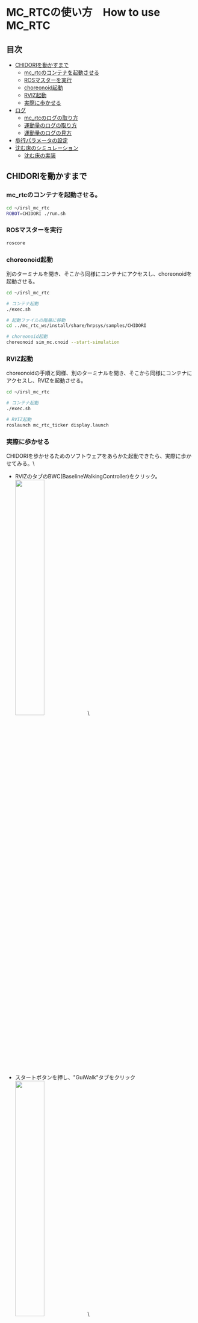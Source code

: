 # MC_RTCの使い方　How to use MC_RTC

## 目次
- [CHIDORIを動かすまで](#chidoriを動かすまで)
  - [mc_rtcのコンテナを起動させる](#mc_rtcのコンテナを起動させる)
  - [ROSマスターを実行](#rosマスターを実行)
  - [choreonoid起動](#choreonoid起動)
  - [RVIZ起動](#rviz起動)
  - [実際に歩かせる](#実際に歩かせる)
- [ログ](#ログ)
  - [mc_rtcのログの取り方](#mc_rtcのログの取り方)
  - [運動量のログの取り方](#運動量のログの取り方)
  - [運動量のログの見方](#運動量のログの見方-編集中)
- [歩行パラメータの設定](#歩行パラメータの設定)
- [沈む床のシミュレーション](#沈む床のシミュレーション)
  - [沈む床の実装](#沈む床の実装)
## CHIDORIを動かすまで
### mc_rtcのコンテナを起動させる。
```bash
cd ~/irsl_mc_rtc
ROBOT=CHIDORI ./run.sh
```
### ROSマスターを実行
```bash
roscore
```

### choreonoid起動
別のターミナルを開き、そこから同様にコンテナにアクセスし、choreonoidを起動させる。
```bash
cd ~/irsl_mc_rtc

# コンテナ起動
./exec.sh

# 起動ファイルの階層に移動
cd ../mc_rtc_ws/install/share/hrpsys/samples/CHIDORI

# choreonoid起動
choreonoid sim_mc.cnoid --start-simulation
```

### RVIZ起動
choreonoidの手順と同様、別のターミナルを開き、そこから同様にコンテナにアクセスし、RVIZを起動させる。
```bash
cd ~/irsl_mc_rtc

# コンテナ起動
./exec.sh

# RVIZ起動
roslaunch mc_rtc_ticker display.launch
```

### 実際に歩かせる
CHIDORIを歩かせるためのソフトウェアをあらかた起動できたら、実際に歩かせてみる。\
* RVIZのタブのBWC(BaselineWalkingController)をクリック。\
<img src="image_1.png" width="40%">\

* スタートボタンを押し、"GuiWalk"タブをクリック\
<img src="image_2.png" width="40%">\

* "StepWalking"ボタンをクリックし、歩行させたい方向のパラメータを入力後、"Start"ボタンをクリック。\
x軸方向に2m前進させるには画像のように入力すれば良い\
<img src="image_3.png" width="40%">\


## ログ
### mc_rtcのログの取り方
mc_rtcのログのとり方を示す。\
まずはログの取得に必要なフォルダをダウンロードする。今回は /userdir/~ に格納することにする。
> https://github.com/IRSL-tut/log_format
```
.
└── userdir/
    └── log_plotter
```
さらに今回ログを保存するフォルダを以下の階層に作成する。
```
.
└── userdir/
    ├── log_plotter
    └── chidori_LOG/
        ├── bins
        └── converted_bins
```
chidoriのシミュレーションを行うと~.binファイルが作成される。ファイルの出力先はmc_rtc.yamlで変更可能である。\
今回はchidori_LOG/binsに保存する。
```
.
└── root/
    └── .config/
        └── mc_rtc/
            └── mc_rtc.yaml
```
```yaml:mc_rtc.yaml
MainRobot: CHIDORI

Enabled: BaselineWalkingController
ControllerModulePaths: ["/bwc_ws/devel/.private/baseline_walking_controller/lib/mc_controller/"]
LogDirectory: /userdir/chidori_LOG/bins

Timestep: 0.002
```
次にbinファイルを読み取れるようにlog_converterを使ってコンバートする。この時にbinファイルのパスと、出力先を記入する。今回はchidori_LOG/converted_binsに出力する。
```bash
python3 /userdir/log_format/log_converter.py -f /userdir/chidori_LOG/bins/mc-control-BaselineWalkingController-latest.bin -d /userdir/chidori_LOG/converted_bins/
```
コンバートしたファイルを使用して、グラフを表示するには、以下のコマンドを入力する。
```bash
datalogger_plotter_with_pyqtgraph.py --start 000 --length 80000  --plot /userdir/log_format/config/mc_rtc_plot.yaml --layout /userdir/log_format/config/chidori_com_zmp_layout.yaml -f /userdir/chidori_LOG/converted_bins/mc-control-BaselineWalkingController-latest
```

### 運動量のログの取り方
運動量のログを取る際に必要なpythonファイルをダウンロードする。\
※現在githubにあがっていないため、以下にコードを示す。ログファイルの出力先は各自で記入し直すこと。ここでは"userdir/chidori_LOG/logs"ディレクトリに出力するようにする。
```
.
└── userdir/
    ├── log_plotter
    ├── chidori_LOG/
    │   ├── bins
    │   ├── converted_bins
    │   └── logs
    └── add_log.py
```


```python:add_log.py
#!/usr/bin/env python
# -*- coding: utf-8 -*-

from cnoid.Base import *
from cnoid.BodyPlugin import *
from datetime import datetime as dt

#現在時刻文字列取得
tdatetime = dt.now()
tstr = tdatetime.strftime('%Y%m%d-%H%M%S')

# WorldItem取得(名前決め打ちなのがスマートではない)
world = RootItem.instance.findItem('World')

# WorldLogFile生成
worldlog = WorldLogFileItem()
worldlog.setChecked(True)

# ログファイル出力
worldlog.setLogFile('/raw_log_data/cnoid-{}.log'.format(tstr))

worldlog.setRecordingFrameRate(0)

# Worldへ追加
world.addChildItem(worldlog)
```

ログを取る際は、choreonoid起動時に以下のように、add_log.pyも実行するようにする。
```
choreonoid sim_mc.cnoid --python /userdir/add_log.py --start-simulation
```

### 運動量のログの見方 ※編集中
今回はirsl_docker_irsl_systemを利用してログを確認する。まずはjupyterを起動し、
```
cd ~/irsl_docker_irsl_system
./run.sh jupyter --pull --mount "-v /home/irsl/irsl_mc_rtc:/irsl_mc_rtc"
```
http://localhost:8888 にアクセスする。
新規で作成する際は、オレンジ色のchoreonoidと書かれたボタンをクリックする。そこで以下のコードを実行する。
```python
prefix='mc-control-BaselineWalkingController-latest'
filedir='/irsl_mc_rtc/userdir/chidori_LOG/converted_bins'
model_path="/irsl_mc_rtc/userdir/CHIDORI/CHIDORI/model/CHIDORImain.wrl"

exec(open('/choreonoid_ws/install/share/irsl_choreonoid/sample/irsl_import.py').read())
exec(open('/irsl_mc_rtc/userdir/log_format/plot_using_model.py').read())

import traceback

try:
    setupRobot(modelFile=model_path)
except TypeError as e:
    print("TypeError encountered:")
    traceback.print_exc()

setupRobot(modelFile=model_path)
dumpLogFiles(prefix, directory=filedir, robot=robot_c)
exec(open('/irsl_mc_rtc/userdir/log_format/cnoid_log_parser.py').read())
```
そのあと、ターミナルで実行すれば出力される。
```
python3 datalogger_plotter_with_pyqtgraph.py --start 000 --length 80000 --plot ../../../log_format/config/mc_rtc_plot.yaml --layout /home/irsl/irsl_mc_rtc/userdir/log_format/config/chidori_com_zmp_layout.yaml -f /home/irsl/irsl_mc_rtc/userdir/chidori_LOG/converted_bins/
```


## 歩行パラメータの設定

ここでは、CHIDORIの歩行に関わるパラメータの変更方法を示す。\
まず、CHIDORIの歩行パラメータは"./mc_rtc_ws/install/lib/mc_controller/BaselineWalkingController/chidori.yaml"に格納されている。
中身は以下のようになっており、各々のパラメータを変更することで歩行の仕方をカスタマイズすることができる。
```yaml:chidori.yaml
CoMTask:
  activeJoints: [
  "Root",
  "LLEG_JOINT0", "LLEG_JOINT1", "LLEG_JOINT2", "LLEG_JOINT3", "LLEG_JOINT4", "LLEG_JOINT5", 
  "RLEG_JOINT0", "RLEG_JOINT1", "RLEG_JOINT2", "RLEG_JOINT3", "RLEG_JOINT4", "RLEG_JOINT5"]

BaseOrientationTask:
  frame: BODY

FootManager:
  footstepDuration: 0.9 # [sec]
  doubleSupportRatio: 0.15 # []
  impedanceGains:
    SingleSupport:
      spring:
        linear: [2250, 2250, 450] # Weaken Z-component spring to avoid a too fast recovery for mass errors

CentroidalManager:
  useActualStateForMpc: true
  enableZmpFeedback: false
  useTargetPoseForControlRobotAnchorFrame: true
  useActualComForWrenchDist: false
  # enableComZFeedback: false
  dcmGainP: 2.0 # It must be greater than 1 to be stable
  comZGainP: 20000.0
  zmpVelGain: 0.02
  refComZ: 0.7039 # [m]
  method: PreviewControlZmp
  horizonDuration: 2.0 # [sec]
  horizonDt: 0.002 # [sec]
  # method: IntrinsicallyStableMpc
  # horizonDuration: 2.0 # [sec]
  # horizonDt: 0.02 # [sec]
```
よく使う項目を２つあげる。

### footstepDuration
一歩にかかる時間
### doubleSupportRatio
一歩の中で両足が付いている時間の割合

## 沈む床のシミュレーション

ここでは、沈む床のシミュレーション環境を実装し、CHIDORIに階段昇降の動作を行わせる方法を示す。

### 沈む床の実装 (※編集中)
沈む床を実装するにあたって、データを以下からダウンロードする。
> https://github.com/IRSL-tut/cnoid_spring_customizer.git
※(途中)sim_mc_step.cnoidのダウンロード先を調べる

ダウンロードしたら、セットアップを行う。以下のコマンドを実行する。

```bash
cp sim_mc_step.cnoid /mc_rtc_ws/install/share/hrpsys/samples/CHIDORI
cp ~/BaselineWalkingController.yaml /root/.config/mc_rtc/controllers/

cd ~/cnoid_spring_customizer/build
make
make install

export SPRING_CUSTOMIZER_ROBOT=step_floor
export SPRING_CUSTOMIZER_CONF_FILE=/userdir/cnoid_spring_customizer/sample/SpringCustomizerSettings.yaml
```

実行する際は、以下のコマンドを実行する。
```bash
cd /mc_rtc_ws/install/share/hrpsys/samples/CHIDORI
choreonoid sim_mc_step.cnoid --python /userdir/add_log.py --start-simulation
```

